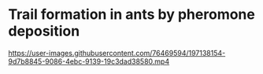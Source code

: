 # Trail formation in ants by pheromone deposition


https://user-images.githubusercontent.com/76469594/197138154-9d7b8845-9086-4ebc-9139-19c3dad38580.mp4

